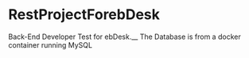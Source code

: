 # RestProjectForebDesk
Back-End Developer Test for ebDesk.__
The Database is from a docker container running MySQL
